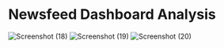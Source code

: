 # Newsfeed Dashboard Analysis
![Screenshot (18)](https://github.com/olaanalyst/Newsfeed-Dashboard-Analysis/assets/141564936/565a8b0f-a9ea-4dbb-a679-6f5c15b2d175)
![Screenshot (19)](https://github.com/olaanalyst/Newsfeed-Dashboard-Analysis/assets/141564936/6b5d08a1-2bbd-4822-836a-add998106a2b)
![Screenshot (20)](https://github.com/olaanalyst/Newsfeed-Dashboard-Analysis/assets/141564936/08f3acd0-9054-44db-a153-ad751423ac4d)
